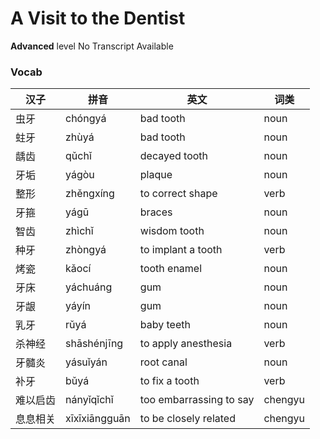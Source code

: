 # A Visit to the Dentist
**Advanced** level
No Transcript Available
### Vocab
|汉子|拼音|英文|词类|
|----|----|----|----|
|虫牙|chóngyá|bad tooth|noun|
|蛀牙|zhùyá|bad tooth|noun|
|龋齿|qǔchǐ|decayed tooth|noun|
|牙垢|yágòu|plaque|noun|
|整形|zhěngxíng|to correct shape|verb|
|牙箍|yágū|braces|noun|
|智齿|zhìchǐ|wisdom tooth|noun|
|种牙|zhòngyá|to implant a tooth|verb|
|烤瓷|kǎocí|tooth enamel|noun|
|牙床|yáchuáng|gum|noun|
|牙龈|yáyín|gum|noun|
|乳牙|rǔyá|baby teeth|noun|
|杀神经|shāshénjīng|to apply anesthesia|verb|
|牙髓炎|yásuǐyán|root canal|noun|
|补牙|bǔyá|to fix a tooth|verb|
|难以启齿|nányǐqǐchǐ|too embarrassing to say|chengyu|
|息息相关|xīxīxiāngguān|to be closely related|chengyu|